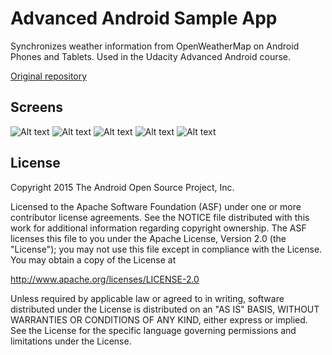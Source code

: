 Advanced Android Sample App
===================================

Synchronizes weather information from OpenWeatherMap on Android Phones and Tablets. Used in the Udacity Advanced Android course.

[Original repository](https://github.com/udacity/Advanced_Android_Development)

Screens
-------
![Alt text](/../screenshots/screenshots/sc-port-phone.png?raw=true "Phone portrait view")
![Alt text](/../screenshots/screenshots/sc-land-phone.png?raw=true "Phone landscape vew")
![Alt text](/../screenshots/screenshots/sc-land-tablet.png?raw=true "Tablet landscape view")
![Alt text](/../screenshots/screenshots/sc-port-tablet.png?raw=true "Tablet portrait view")
![Alt text](/../screenshots/screenshots/sc-widgets.png?raw=true "Widgets")

License
-------
Copyright 2015 The Android Open Source Project, Inc.

Licensed to the Apache Software Foundation (ASF) under one or more contributor
license agreements.  See the NOTICE file distributed with this work for
additional information regarding copyright ownership.  The ASF licenses this
file to you under the Apache License, Version 2.0 (the "License"); you may not
use this file except in compliance with the License.  You may obtain a copy of
the License at

http://www.apache.org/licenses/LICENSE-2.0

Unless required by applicable law or agreed to in writing, software
distributed under the License is distributed on an "AS IS" BASIS, WITHOUT
WARRANTIES OR CONDITIONS OF ANY KIND, either express or implied.  See the
License for the specific language governing permissions and limitations under
the License.

